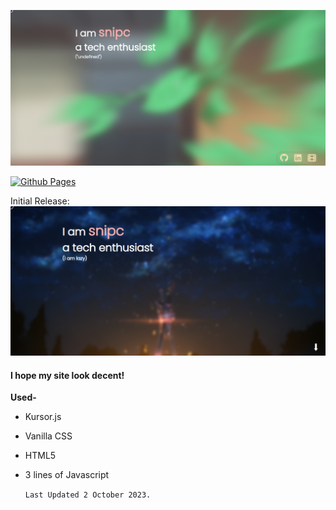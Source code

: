 ![HTML](/img/snipc.png)

[![Github Pages](https://img.shields.io/badge/github%20pages-121013?style=for-the-badge&logo=github&logoColor=white)](https://github.com/NotSnipc/snipc)


Initial Release:
![](/img/ss.png)
 #### I hope my site look decent!

**Used-**
- Kursor.js
- Vanilla CSS
- HTML5
- 3 lines of Javascript

  `Last Updated 2 October 2023.`



